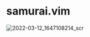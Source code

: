 # samurai.vim

![2022-03-12_1647108214_scr](https://user-images.githubusercontent.com/39054834/158029604-7b45c648-5a30-4d82-b447-387a3b3442cd.png)
